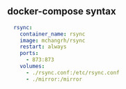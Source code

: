 ## docker-compose syntax
```yml
  rsync:
    container_name: rsync
    image: mchangrh/rsync
    restart: always
    ports:
      - 873:873
    volumes:
      - ./rsync.conf:/etc/rsync.conf
      - ./mirror:/mirror
```